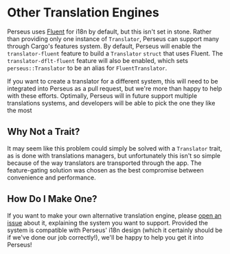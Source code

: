 # Other Translation Engines

Perseus uses [Fluent](https://projectfluent.org) for i18n by default, but this isn't set in stone. Rather than providing only one instance of `Translator`, Perseus can support many through Cargo's features system. By default, Perseus will enable the `translator-fluent` feature to build a `Translator` `struct` that uses Fluent. The `translator-dflt-fluent` feature will also be enabled, which sets `perseus::Translator` to be an alias for `FluentTranslator`.

If you want to create a translator for a different system, this will need to be integrated into Perseus as a pull request, but we're more than happy to help with these efforts. Optimally, Perseus will in future support multiple translations systems, and developers will be able to pick the one they like the most

## Why Not a Trait?

It may seem like this problem could simply be solved with a `Translator` trait, as is done with translations managers, but unfortunately this isn't so simple because of the way translators are transported through the app. The feature-gating solution was chosen as the best compromise between convenience and performance.

## How Do I Make One?

If you want to make your own alternative translation engine, please [open an issue](https://github.com/framesurge/perseus/issues/new/choose) about it, explaining the system you want to support. Provided the system is compatible with Perseus' i18n design (which it certainly should be if we've done our job correctly!), we'll be happy to help you get it into Perseus!
